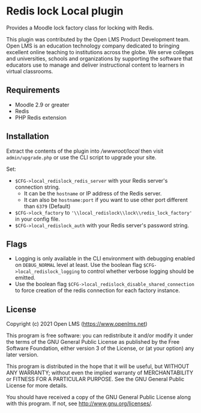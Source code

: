 # Redis lock Local plugin
Provides a Moodle lock factory class for locking with Redis.

This plugin was contributed by the Open LMS Product Development team. 
Open LMS is an education technology company dedicated to bringing excellent online teaching to institutions across the globe.
We serve colleges and universities, schools and organizations by supporting the software that educators use to manage and deliver instructional content to learners in virtual classrooms.

## Requirements
* Moodle 2.9 or greater
* Redis
* PHP Redis extension

## Installation
Extract the contents of the plugin into _/wwwroot/local_ then visit `admin/upgrade.php` or use the CLI script to upgrade your site.

Set:
* `$CFG->local_redislock_redis_server` with your Redis server's connection string.
  - It can be the `hostname` or IP address of the Redis server.
  - It can also be `hostname:port` if you want to use other port different than `6379` (Default)
* `$CFG->lock_factory` to `'\\local_redislock\\lock\\redis_lock_factory'` in your config file.
* `$CFG->local_redislock_auth` with your Redis server's password string.

## Flags
* Logging is only available in the CLI environment with debugging enabled on `DEBUG_NORMAL` level at least.
Use the boolean flag `$CFG->local_redislock_logging` to control whether verbose logging should be emitted.
* Use the boolean flag `$CFG->local_redislock_disable_shared_connection` to force creation
of the redis connection for each factory instance.

## License
Copyright (c) 2021 Open LMS (https://www.openlms.net)

This program is free software: you can redistribute it and/or modify it under
the terms of the GNU General Public License as published by the Free Software
Foundation, either version 3 of the License, or (at your option) any later
version.

This program is distributed in the hope that it will be useful, but WITHOUT ANY
WARRANTY; without even the implied warranty of MERCHANTABILITY or FITNESS FOR A
PARTICULAR PURPOSE.  See the GNU General Public License for more details.

You should have received a copy of the GNU General Public License along with
this program.  If not, see <http://www.gnu.org/licenses/>.
